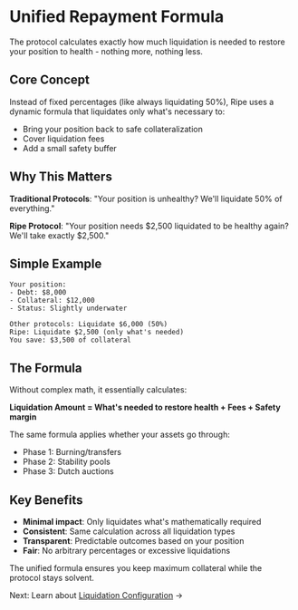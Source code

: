 # Unified Repayment Formula

The protocol calculates exactly how much liquidation is needed to restore your position to health - nothing more, nothing less.

## Core Concept

Instead of fixed percentages (like always liquidating 50%), Ripe uses a dynamic formula that liquidates only what's necessary to:
- Bring your position back to safe collateralization
- Cover liquidation fees
- Add a small safety buffer

## Why This Matters

**Traditional Protocols**: "Your position is unhealthy? We'll liquidate 50% of everything."

**Ripe Protocol**: "Your position needs $2,500 liquidated to be healthy again? We'll take exactly $2,500."

## Simple Example

```
Your position:
- Debt: $8,000
- Collateral: $12,000
- Status: Slightly underwater

Other protocols: Liquidate $6,000 (50%)
Ripe: Liquidate $2,500 (only what's needed)
You save: $3,500 of collateral
```

## The Formula

Without complex math, it essentially calculates:

**Liquidation Amount = What's needed to restore health + Fees + Safety margin**

The same formula applies whether your assets go through:
- Phase 1: Burning/transfers
- Phase 2: Stability pools  
- Phase 3: Dutch auctions

## Key Benefits

- **Minimal impact**: Only liquidates what's mathematically required
- **Consistent**: Same calculation across all liquidation types
- **Transparent**: Predictable outcomes based on your position
- **Fair**: No arbitrary percentages or excessive liquidations

The unified formula ensures you keep maximum collateral while the protocol stays solvent.

Next: Learn about [Liquidation Configuration](08-liquidation-configuration.md) →
